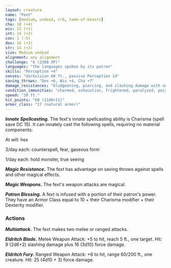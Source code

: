```yaml
---
layout: creature
name: "Fext"
tags: [medium, undead, cr6, tome-of-beasts]
cha: 18 (+4)
wis: 12 (+1)
int: 14 (+2)
con: 1 (-5)
dex: 16 (+3)
str: 14 (+2)
size: Medium undead
alignment: any alignment
challenge: "6 (2300 XP)"
languages: "the languages spoken by its patron"
skills: "Perception +4"
senses: "darkvision 60 ft., passive Perception 14"
saving_throws: "Dex +6, Wis +4, Cha +7"
damage_resistances: "bludgeoning, piercing, and slashing damage with nonmagical weapons"
condition_immunities: "charmed, exhaustion, frightened, paralyzed, poisoned"
speed: "30 ft."
hit_points: "60 (11d8+11)"
armor_class: "17 (natural armor)"
---
```


***Innate Spellcasting.*** The fext's innate spellcasting ability is Charisma (spell save DC 15). It can innately cast the following spells, requiring no material components:

At will: hex

3/day each: counterspell, fear, gaseous form

1/day each: hold monster, true seeing

***Magic Resistance.*** The fext has advantage on saving throws against spells and other magical effects.

***Magic Weapons.*** The fext's weapon attacks are magical.

***Patron Blessing.*** A fext is infused with a portion of their patron's power. They have an Armor Class equal to 10 + their Charisma modifier + their Dexterity modifier.

### Actions

***Multiattack.*** The fext makes two melee or ranged attacks.

***Eldritch Blade.*** Melee Weapon Attack: +5 to hit, reach 5 ft., one target. Hit: 9 (2d6+2) slashing damage plus 16 (3d10) force damage.

***Eldritch Fury.*** Ranged Weapon Attack: +6 to hit, range 60/200 ft., one creature. Hit: 25 (4d10 + 3) force damage.

